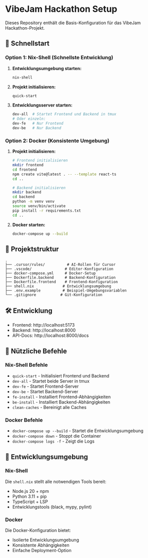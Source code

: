 # VibeJam Hackathon Setup

Dieses Repository enthält die Basis-Konfiguration für das VibeJam Hackathon-Projekt.

## 🚀 Schnellstart

### Option 1: Nix-Shell (Schnellste Entwicklung)
1. **Entwicklungsumgebung starten:**
   ```bash
   nix-shell
   ```

2. **Projekt initialisieren:**
   ```bash
   quick-start
   ```

3. **Entwicklungsserver starten:**
   ```bash
   dev-all  # Startet Frontend und Backend in tmux
   # Oder einzeln:
   dev-fe   # Nur Frontend
   dev-be   # Nur Backend
   ```

### Option 2: Docker (Konsistente Umgebung)
1. **Projekt initialisieren:**
   ```bash
   # Frontend initialisieren
   mkdir frontend
   cd frontend
   npm create vite@latest . -- --template react-ts
   cd ..

   # Backend initialisieren
   mkdir backend
   cd backend
   python -m venv venv
   source venv/bin/activate
   pip install -r requirements.txt
   cd ..
   ```

2. **Docker starten:**
   ```bash
   docker-compose up --build
   ```

## 📁 Projektstruktur

```
.
├── .cursor/rules/          # AI-Rollen für Cursor
├── .vscode/               # Editor-Konfiguration
├── docker-compose.yml     # Docker-Setup
├── Dockerfile.backend     # Backend-Konfiguration
├── Dockerfile.frontend    # Frontend-Konfiguration
├── shell.nix             # Entwicklungsumgebung
├── .env.example          # Beispiel-Umgebungsvariablen
└── .gitignore           # Git-Konfiguration
```

## 🛠️ Entwicklung

- Frontend: http://localhost:5173
- Backend: http://localhost:8000
- API-Docs: http://localhost:8000/docs

## 📝 Nützliche Befehle

### Nix-Shell Befehle
- `quick-start` - Initialisiert Frontend und Backend
- `dev-all` - Startet beide Server in tmux
- `dev-fe` - Startet Frontend-Server
- `dev-be` - Startet Backend-Server
- `fe-install` - Installiert Frontend-Abhängigkeiten
- `be-install` - Installiert Backend-Abhängigkeiten
- `clean-caches` - Bereinigt alle Caches

### Docker Befehle
- `docker-compose up --build` - Startet die Entwicklungsumgebung
- `docker-compose down` - Stoppt die Container
- `docker-compose logs -f` - Zeigt die Logs

## 🔧 Entwicklungsumgebung

### Nix-Shell
Die `shell.nix` stellt alle notwendigen Tools bereit:
- Node.js 20 + npm
- Python 3.11 + pip
- TypeScript + LSP
- Entwicklungstools (black, mypy, pylint)

### Docker
Die Docker-Konfiguration bietet:
- Isolierte Entwicklungsumgebung
- Konsistente Abhängigkeiten
- Einfache Deployment-Option 